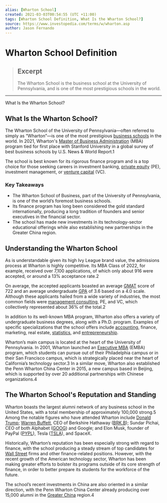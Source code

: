 ```yaml
---
alias: [Wharton School]
created: 2021-03-03T00:54:55 (UTC +11:00)
tags: [Wharton School Definition, What Is the Wharton School?]
source: https://www.investopedia.com/terms/w/wharton.asp
author: Jason Fernando
---
```


# Wharton School Definition

> ## Excerpt
> The Wharton School is the business school at the University of Pennsylvania, and is one of the most prestigious schools in the world.

---

What Is the Wharton School?
## What Is the Wharton School?

The Wharton School of the University of Pennsylvania—often referred to simply as “Wharton”—is one of the most prestigious [business schools](https://www.investopedia.com/terms/b/b-school.asp) in the world. In 2021, Wharton's [Master of Business Administration](https://www.investopedia.com/terms/m/mba.asp) (MBA) program tied for first place with Stanford University in a global survey of best business schools by U.S. News & World Report.1

The school is best known for its rigorous finance program and is a top choice for those seeking careers in investment banking, [private equity](https://www.investopedia.com/terms/p/privateequity.asp) (PE), investment management, or [venture capital](https://www.investopedia.com/terms/v/venturecapital.asp) (VC).

### Key Takeaways

-   The Wharton School of Business, part of the University of Pennsylvania, is one of the world’s foremost business schools.
-   Its finance program has long been considered the gold standard internationally, producing a long tradition of founders and senior executives in the financial sector.
-   The school has made new investments in its technology-sector educational offerings while also establishing new partnerships in the Greater China region.

## Understanding the Wharton School

As is understandable given its high Ivy League brand value, the admissions process at Wharton is highly competitive. Its MBA Class of 2022, for example, received over 7,100 applications, of which only about 916 were accepted, or around a 13% acceptance rate.2

On average, the accepted applicants boasted an average [GMAT](https://www.investopedia.com/terms/g/graduate-management-admission-test-mba.asp) score of 722 and an average undergraduate [GPA](https://www.investopedia.com/articles/personal-finance/020315/applying-grad-school-gpa-vs-work-experience.asp) of 3.6 based on a 4.0 scale. Although these applicants hailed from a wide variety of industries, the most common fields were [management consulting](https://www.investopedia.com/articles/financialcareers/08/management-consulting.asp), PE, and VC, which collectively represented about 36% of the total.2

In addition to its well-known MBA program, Wharton also offers a variety of undergraduate business degrees, along with a Ph.D. program. Examples of specific specializations that the school offers include [accounting](https://www.investopedia.com/terms/f/financialaccounting.asp), finance, marketing, real estate, [statistics](https://www.investopedia.com/terms/s/statistics.asp), and [entrepreneurship](https://www.investopedia.com/terms/e/entrepreneur.asp).

Wharton’s main campus is located at the heart of the University of Pennsylvania. In 2001, Wharton launched an [Executive MBA](https://www.investopedia.com/terms/e/executive-mba.asp) (EMBA) program, which students can pursue out of their Philadelphia campus or in their San Francisco campus, which is strategically placed near the heart of California’s technology sector.3 In a similar move, Wharton also established the Penn Wharton China Center in 2015, a new campus based in Beijing, which is supported by over 20 additional partnerships with Chinese organizations.4

## The Wharton School's Reputation and Standing

Wharton boasts the largest alumni network of any business school in the United States, with a total membership of approximately 100,000 strong.5 Among the notable figures who have attended Wharton include [Donald Trump](https://www.investopedia.com/updates/donald-trump-success-story/); [Warren Buffett](https://www.investopedia.com/articles/01/071801.asp), CEO of Berkshire Hathaway ([BRK.B](https://www.investopedia.com/markets/quote?tvwidgetsymbol=BRK.B)); Sundar Pichai, CEO of both Alphabet ([GOOG](https://www.investopedia.com/markets/quote?tvwidgetsymbol=GOOG)) and Google; and Elon Musk, founder of PayPal ([PYPL](https://www.investopedia.com/markets/quote?tvwidgetsymbol=PYPL)), Tesla ([TSLA](https://www.investopedia.com/markets/quote?tvwidgetsymbol=TSLA)), and SpaceX.

Historically, Wharton’s reputation has been especially strong with regard to finance, with the school producing a steady stream of top candidates for [Wall Street](https://www.investopedia.com/terms/w/wallstreet.asp) firms and other finance-related positions. However, with the recent growth of the American technology sector, Wharton has been making greater efforts to bolster its programs outside of its core strength of finance, in order to better prepare its students for the workforce of the future.

The school’s recent investments in China are also oriented in a similar direction, with the Penn Wharton China Center already producing over 15,000 alumni in the [Greater China](https://www.investopedia.com/china-70-anniversary-future-4771950) region.4
